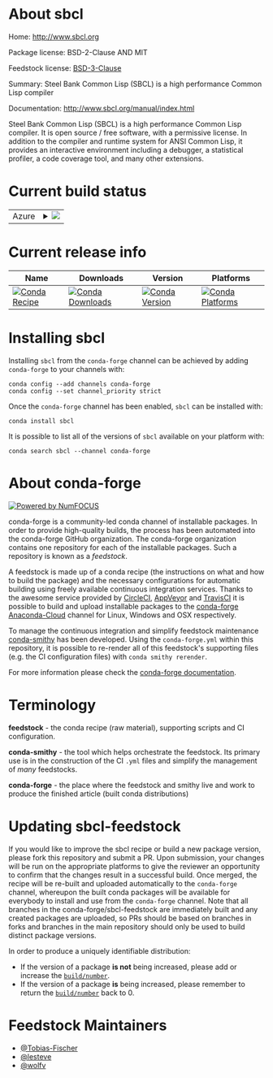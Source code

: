 About sbcl
==========

Home: http://www.sbcl.org

Package license: BSD-2-Clause AND MIT

Feedstock license: [BSD-3-Clause](https://github.com/conda-forge/sbcl-feedstock/blob/master/LICENSE.txt)

Summary: Steel Bank Common Lisp (SBCL) is a high performance Common Lisp compiler

Documentation: http://www.sbcl.org/manual/index.html

Steel Bank Common Lisp (SBCL) is a high performance Common Lisp compiler.
It is open source / free software, with a permissive license. In addition to the
compiler and runtime system for ANSI Common Lisp, it provides an interactive
environment including a debugger, a statistical profiler, a code coverage tool,
and many other extensions.


Current build status
====================


<table>
    
  <tr>
    <td>Azure</td>
    <td>
      <details>
        <summary>
          <a href="https://dev.azure.com/conda-forge/feedstock-builds/_build/latest?definitionId=7240&branchName=master">
            <img src="https://dev.azure.com/conda-forge/feedstock-builds/_apis/build/status/sbcl-feedstock?branchName=master">
          </a>
        </summary>
        <table>
          <thead><tr><th>Variant</th><th>Status</th></tr></thead>
          <tbody><tr>
              <td>linux_64</td>
              <td>
                <a href="https://dev.azure.com/conda-forge/feedstock-builds/_build/latest?definitionId=7240&branchName=master">
                  <img src="https://dev.azure.com/conda-forge/feedstock-builds/_apis/build/status/sbcl-feedstock?branchName=master&jobName=linux&configuration=linux_64_" alt="variant">
                </a>
              </td>
            </tr><tr>
              <td>linux_aarch64</td>
              <td>
                <a href="https://dev.azure.com/conda-forge/feedstock-builds/_build/latest?definitionId=7240&branchName=master">
                  <img src="https://dev.azure.com/conda-forge/feedstock-builds/_apis/build/status/sbcl-feedstock?branchName=master&jobName=linux&configuration=linux_aarch64_" alt="variant">
                </a>
              </td>
            </tr><tr>
              <td>osx_64</td>
              <td>
                <a href="https://dev.azure.com/conda-forge/feedstock-builds/_build/latest?definitionId=7240&branchName=master">
                  <img src="https://dev.azure.com/conda-forge/feedstock-builds/_apis/build/status/sbcl-feedstock?branchName=master&jobName=osx&configuration=osx_64_" alt="variant">
                </a>
              </td>
            </tr><tr>
              <td>osx_arm64</td>
              <td>
                <a href="https://dev.azure.com/conda-forge/feedstock-builds/_build/latest?definitionId=7240&branchName=master">
                  <img src="https://dev.azure.com/conda-forge/feedstock-builds/_apis/build/status/sbcl-feedstock?branchName=master&jobName=osx&configuration=osx_arm64_" alt="variant">
                </a>
              </td>
            </tr>
          </tbody>
        </table>
      </details>
    </td>
  </tr>
</table>

Current release info
====================

| Name | Downloads | Version | Platforms |
| --- | --- | --- | --- |
| [![Conda Recipe](https://img.shields.io/badge/recipe-sbcl-green.svg)](https://anaconda.org/conda-forge/sbcl) | [![Conda Downloads](https://img.shields.io/conda/dn/conda-forge/sbcl.svg)](https://anaconda.org/conda-forge/sbcl) | [![Conda Version](https://img.shields.io/conda/vn/conda-forge/sbcl.svg)](https://anaconda.org/conda-forge/sbcl) | [![Conda Platforms](https://img.shields.io/conda/pn/conda-forge/sbcl.svg)](https://anaconda.org/conda-forge/sbcl) |

Installing sbcl
===============

Installing `sbcl` from the `conda-forge` channel can be achieved by adding `conda-forge` to your channels with:

```
conda config --add channels conda-forge
conda config --set channel_priority strict
```

Once the `conda-forge` channel has been enabled, `sbcl` can be installed with:

```
conda install sbcl
```

It is possible to list all of the versions of `sbcl` available on your platform with:

```
conda search sbcl --channel conda-forge
```


About conda-forge
=================

[![Powered by
NumFOCUS](https://img.shields.io/badge/powered%20by-NumFOCUS-orange.svg?style=flat&colorA=E1523D&colorB=007D8A)](https://numfocus.org)

conda-forge is a community-led conda channel of installable packages.
In order to provide high-quality builds, the process has been automated into the
conda-forge GitHub organization. The conda-forge organization contains one repository
for each of the installable packages. Such a repository is known as a *feedstock*.

A feedstock is made up of a conda recipe (the instructions on what and how to build
the package) and the necessary configurations for automatic building using freely
available continuous integration services. Thanks to the awesome service provided by
[CircleCI](https://circleci.com/), [AppVeyor](https://www.appveyor.com/)
and [TravisCI](https://travis-ci.com/) it is possible to build and upload installable
packages to the [conda-forge](https://anaconda.org/conda-forge)
[Anaconda-Cloud](https://anaconda.org/) channel for Linux, Windows and OSX respectively.

To manage the continuous integration and simplify feedstock maintenance
[conda-smithy](https://github.com/conda-forge/conda-smithy) has been developed.
Using the ``conda-forge.yml`` within this repository, it is possible to re-render all of
this feedstock's supporting files (e.g. the CI configuration files) with ``conda smithy rerender``.

For more information please check the [conda-forge documentation](https://conda-forge.org/docs/).

Terminology
===========

**feedstock** - the conda recipe (raw material), supporting scripts and CI configuration.

**conda-smithy** - the tool which helps orchestrate the feedstock.
                   Its primary use is in the construction of the CI ``.yml`` files
                   and simplify the management of *many* feedstocks.

**conda-forge** - the place where the feedstock and smithy live and work to
                  produce the finished article (built conda distributions)


Updating sbcl-feedstock
=======================

If you would like to improve the sbcl recipe or build a new
package version, please fork this repository and submit a PR. Upon submission,
your changes will be run on the appropriate platforms to give the reviewer an
opportunity to confirm that the changes result in a successful build. Once
merged, the recipe will be re-built and uploaded automatically to the
`conda-forge` channel, whereupon the built conda packages will be available for
everybody to install and use from the `conda-forge` channel.
Note that all branches in the conda-forge/sbcl-feedstock are
immediately built and any created packages are uploaded, so PRs should be based
on branches in forks and branches in the main repository should only be used to
build distinct package versions.

In order to produce a uniquely identifiable distribution:
 * If the version of a package **is not** being increased, please add or increase
   the [``build/number``](https://docs.conda.io/projects/conda-build/en/latest/resources/define-metadata.html#build-number-and-string).
 * If the version of a package **is** being increased, please remember to return
   the [``build/number``](https://docs.conda.io/projects/conda-build/en/latest/resources/define-metadata.html#build-number-and-string)
   back to 0.

Feedstock Maintainers
=====================

* [@Tobias-Fischer](https://github.com/Tobias-Fischer/)
* [@lesteve](https://github.com/lesteve/)
* [@wolfv](https://github.com/wolfv/)

